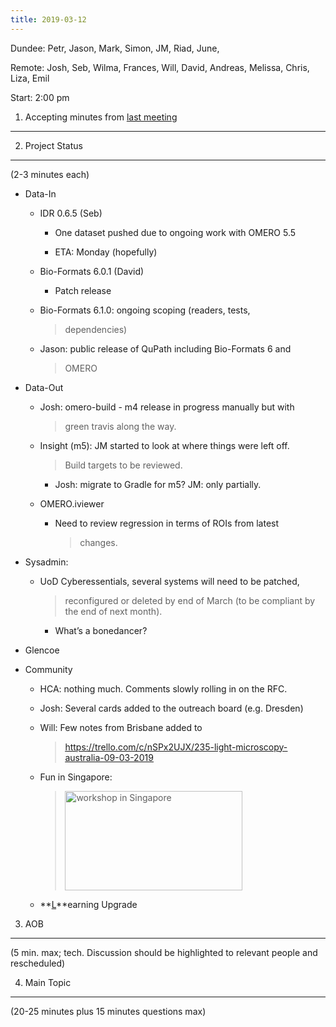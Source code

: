 ```yaml
---
title: 2019-03-12
---
```


Dundee: Petr, Jason, Mark, Simon, JM, Riad, June,

Remote: Josh, Seb, Wilma, Frances, Will, David, Andreas, Melissa, Chris,
Liza, Emil

Start: 2:00 pm

1. Accepting minutes from [<u>last meeting</u>](https://drive.google.com/open?id=1TndXeC3wQSZVEaB5ZGpEAaPRl1QAufSI)
-------------------------------------------------------------------------------------------------------------------

2. Project Status
-----------------

(2-3 minutes each)

-   Data-In

    -   IDR 0.6.5 (Seb)

        -   One dataset pushed due to ongoing work with OMERO 5.5

        -   ETA: Monday (hopefully)

    -   Bio-Formats 6.0.1 (David)

        -   Patch release

    -   Bio-Formats 6.1.0: ongoing scoping (readers, tests,
        > dependencies)

    -   Jason: public release of QuPath including Bio-Formats 6 and
        > OMERO

-   Data-Out

    -   Josh: omero-build - m4 release in progress manually but with
        > green travis along the way.

    -   Insight (m5): JM started to look at where things were left off.
        > Build targets to be reviewed.

        -   Josh: migrate to Gradle for m5? JM: only partially.

    -   OMERO.iviewer

        -   Need to review regression in terms of ROIs from latest
            > changes.

-   Sysadmin:

    -   UoD Cyberessentials, several systems will need to be patched,
        > reconfigured or deleted by end of March (to be compliant by
        > the end of next month).

        -   What’s a bonedancer?

-   Glencoe

-   Community

    -   HCA: nothing much. Comments slowly rolling in on the RFC.

    -   Josh: Several cards added to the outreach board (e.g. Dresden)

    -   Will: Few notes from Brisbane added to
        > [<u>https://trello.com/c/nSPx2UJX/235-light-microscopy-australia-09-03-2019</u>](https://trello.com/c/nSPx2UJX/235-light-microscopy-australia-09-03-2019)

    -   Fun in Singapore:
        > <img src="../images/2019-03-12-image1.png" alt="workshop in Singapore" style="width:2.95313in;height:1.65849in" />

    -   **<u>L</u>**earning Upgrade

3. AOB
------

(5 min. max; tech. Discussion should be highlighted to relevant people
and rescheduled)

4. Main Topic
-------------

(20-25 minutes plus 15 minutes questions max)
